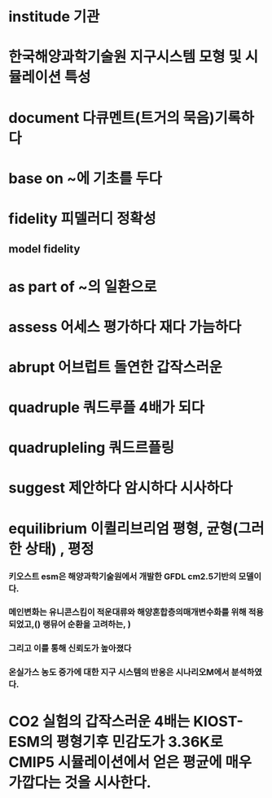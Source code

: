 # institude 기관

# 한국해양과학기술원 지구시스템 모형 및 시뮬레이션 특성

# document 다큐멘트(트거의 묵음)기록하다

# base on ~에 기초를 두다




# fidelity 피델러디 정확성 
## model fidelity
# as part of ~의 일환으로
# assess  어세스 평가하다 재다 가늠하다
# abrupt 어브럽트 돌연한 갑작스러운 
# quadruple 쿼드루플 4배가 되다

# quadrupleling 쿼드르플링 

# suggest  제안하다 암시하다 시사하다
# equilibrium 이퀼리브리엄 평형, 균형(그러한 상태) , 평정



### 키오스트 esm은 해양과학기술원에서 개발한 GFDL cm2.5기반의 모델이다.
### 메인변화는 유니콘스킴이 적운대류와 해양혼합층의매개변수화를 위해 적용되었고,() 랭뮤어 순환을 고려하는, )
### 그리고 이를 통해 신뢰도가 높아졌다
### 온실가스 농도 증가에 대한 지구 시스템의 반응은 시나리오M에서 분석하였다.

# CO2 실험의 갑작스러운 4배는 KIOST-ESM의 평형기후 민감도가 3.36K로 CMIP5 시뮬레이션에서 얻은 평균에 매우 가깝다는 것을 시사한다.
